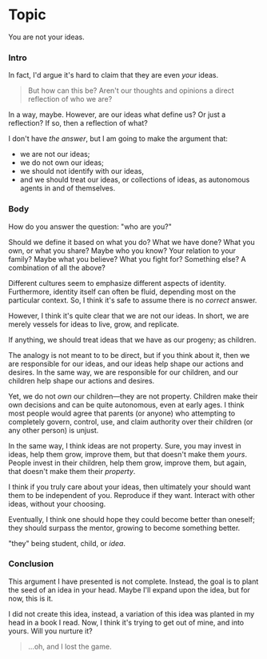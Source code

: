# Topic

You are not your ideas.

### Intro

In fact, I'd argue it's hard to claim that they are even _your_ ideas.

> But how can this be? Aren't our thoughts and opinions a direct reflection of
> who we are?

In a way, maybe. However, are our ideas what define us? Or just a reflection? If
so, then a reflection of what?

I don't have _the answer_, but I am going to make the argument that:

- we are not our ideas;
- we do not own our ideas;
- we should not identify with our ideas,
- and we should treat our ideas, or collections of ideas, as autonomous agents in
  and of themselves.

### Body

How do you answer the question: "who are you?"

Should we define it based on what you do? What we have done? What you own, or
what you share? Maybe who you know? Your relation to your family? Maybe what you
believe? What you fight for? Something else? A combination of all the above?

Different cultures seem to emphasize different aspects of identity. Furthermore,
identity itself can often be fluid, depending most on the particular
context. So, I think it's safe to assume there is no _correct_ answer.

However, I think it's quite clear that we are not our ideas. In short, we are
merely vessels for ideas to live, grow, and replicate.

If anything, we should treat ideas that we have as our progeny; as children.

The analogy is not meant to to be direct, but if you think about it, then we are
responsible for our ideas, and our ideas help shape our actions and desires. In
the same way, we are responsible for our children, and our children help shape
our actions and desires.

Yet, we do not _own_ our children&mdash;they are not property. Children make
their own decisions and can be quite autonomous, even at early ages. I think
most people would agree that parents (or anyone) who attempting to completely
govern, control, use, and claim authority over their children (or any other
person) is unjust.

In the same way, I think ideas are not property. Sure, you may invest in ideas,
help them grow, improve them, but that doesn't make them _yours_. People invest
in their children, help them grow, improve them, but again, that doesn't make
them their _property_.

I think if you truly care about your ideas, then ultimately your should want
them to be independent of you. Reproduce if they want. Interact with other
ideas, without your choosing.

Eventually, I think one should hope they could become better than oneself; they
should surpass the mentor, growing to become something better.

"they" being student, child, or _idea_.

### Conclusion

This argument I have presented is not complete. Instead, the goal is to plant
the seed of an idea in your head. Maybe I'll expand upon the idea, but for now,
this is it.

I did not create this idea, instead, a variation of this idea was planted in my
head in a book I read. Now, I think it's trying to get out of mine, and into
yours. Will you nurture it?

> ...oh, and I lost the game.

